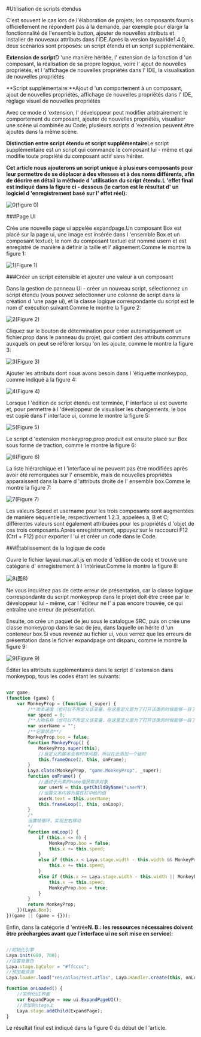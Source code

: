 #Utilisation de scripts étendus

C'est souvent le cas lors de l'élaboration de projets; les composants fournis officiellement ne répondent pas à la demande, par exemple pour élargir la fonctionnalité de l'ensemble button, ajouter de nouvelles attributs et installer de nouveaux attributs dans l'IDE.Après la version layaairide1.4.0, deux scénarios sont proposés: un script étendu et un script supplémentaire.

​**Extension de script**D 'une manière héritée, l' extension de la fonction d 'un composant, la réalisation de sa propre logique, voire l' ajout de nouvelles propriétés, et l 'affichage de nouvelles propriétés dans l' IDE, la visualisation de nouvelles propriétés

​**Script supplémentaire:**Ajout d 'un comportement à un composant, ajout de nouvelles propriétés, affichage de nouvelles propriétés dans l' IDE, réglage visuel de nouvelles propriétés

Avec ce mode d 'extension, l' développeur peut modifier arbitrairement le comportement du composant, ajouter de nouvelles propriétés, visualiser une scène ui combinée au Code; plusieurs scripts d 'extension peuvent être ajoutés dans la même scène.

​**Distinction entre script étendu et script supplémentaire**Le script supplémentaire est un script qui commande le composant lui - même et qui modifie toute propriété du composant actif sans hériter.

​**Cet article nous ajouterons un script unique à plusieurs composants pour leur permettre de se déplacer à des vitesses et à des noms différents, afin de décrire en détail la méthode d 'utilisation du script étendu.L 'effet final est indiqué dans la figure ci - dessous (le carton est le résultat d' un logiciel d 'enregistrement basé sur l' effet réel):**

![0](img\0.gif)(figure 0)

###Page UI

Crée une nouvelle page ui appelée expandpage.Un composant Box est placé sur la page ui, une image est insérée dans l 'ensemble Box et un composant textuel; le nom du composant textuel est nommé usern et est enregistré de manière à définir la taille et l' alignement.Comme le montre la figure 1:

![1](img\1.png)(Figure 1)



###Créer un script extensible et ajouter une valeur à un composant

Dans la gestion de panneau Ui - créer un nouveau script, sélectionnez un script étendu (vous pouvez sélectionner une colonne de script dans la création d 'une page ui), et la classe logique correspondante du script est le nom d' exécution suivant.Comme le montre la figure 2:

![2](img\2.png)(Figure 2)

Cliquez sur le bouton de détermination pour créer automatiquement un fichier.prop dans le panneau du projet, qui contient des attributs communs auxquels on peut se référer lorsqu 'on les ajoute, comme le montre la figure 3:

![3](img\3.png)(Figure 3)

Ajouter les attributs dont nous avons besoin dans l 'étiquette monkeypop, comme indiqué à la figure 4:

![4](img\4.png)(Figure 4)

Lorsque l 'édition de script étendu est terminée, l' interface ui est ouverte et, pour permettre à l 'développeur de visualiser les changements, le box est copié dans l' interface ui, comme le montre la figure 5:

![5](img\5.png)(Figure 5)

Le script d 'extension monkeyprop.prop produit est ensuite placé sur Box sous forme de traction, comme le montre la figure 6:

![6](img\6.gif)(Figure 6)

La liste hiérarchique et l 'interface ui ne peuvent pas être modifiées après avoir été remorquées sur l' ensemble, mais de nouvelles propriétés apparaissent dans la barre d 'attributs droite de l' ensemble box.Comme le montre la figure 7:

![7](img\7.png)(Figure 7)

Les valeurs Speed et username pour les trois composants sont augmentées de manière séquentielle, respectivement 1.2.3, appelées a, B et C; différentes valeurs sont également attribuées pour les propriétés d 'objet de ces trois composants.Après enregistrement, appuyez sur le raccourci F12 (Ctrl + F12) pour exporter l 'ui et créer un code dans le Code.



###Établissement de la logique de code

Ouvre le fichier layaui.max.all.js en mode d 'édition de code et trouve une catégorie d' enregistrement à l 'intérieur.Comme le montre la figure 8:

![8](img\8.png)(图8)


Ne vous inquiétez pas de cette erreur de présentation, car la classe logique correspondante du script monkeyprop dans le projet doit être créée par le développeur lui - même, car l 'éditeur ne l' a pas encore trouvée, ce qui entraîne une erreur de présentation.

Ensuite, on crée un paquet de jeu sous le catalogue SRC, puis on crée une classe monkeyprop dans le sac de jeu, dans laquelle on hérite d 'un conteneur box.Si vous revenez au fichier ui, vous verrez que les erreurs de présentation dans le fichier expandpage ont disparu, comme le montre la figure 9:

![9](img\9.png)(Figure 9)

Éditer les attributs supplémentaires dans le script d 'extension dans monkeypop, tous les codes étant les suivants:


```typescript

var game;
(function (game) {
    var MonkeyProp = (function (_super) {
        /**攻击速度（也可以不用定义该变量，在这里定义是为了打开该类的时候能够一目了然的看到对应的脚本中添加了哪些属性）**/
        var speed = 0;
        /**人物名称（也可以不用定义该变量，在这里定义是为了打开该类的时候能够一目了然的看到对应的脚本中添加了哪些属性）**/
        var userName = "";
        /**记录状态**/
        MonkeyProp.boo = false;
        function MonkeyProp() {
            MonkeyProp.super(this);
            //自定义的脚本会有时序问题，所以在此添加一个延时
            this.frameOnce(2, this, onFrame);
        }
        Laya.class(MonkeyProp, "game.MonkeyProp", _super);
        function onFrame() {
            //通过子元素的name值获取该对象
            var userN = this.getChildByName("userN");
            //设置文本内容为属性栏中给的值
            userN.text = this.userName;
            this.frameLoop(1, this, onLoop);
        }
        /*
        设置帧循环，实现左右移动
        */
        function onLoop() {
            if (this.x <= 0) {
                MonkeyProp.boo = false;
                this.x += this.speed;
            }
            else if (this.x < Laya.stage.width - this.width && MonkeyProp.boo == false) {
                this.x += this.speed;
            }
            else if (this.x >= Laya.stage.width - this.width || MonkeyProp.boo == true) {
                this.x -= this.speed;
                MonkeyProp.boo = true;
            }
        }
        return MonkeyProp;
    })(Laya.Box);
})(game || (game = {}));
```


Enfin, dans la catégorie d 'entrée**N. B.: les ressources nécessaires doivent être préchargées avant que l'interface ui ne soit mise en service**):


```typescript

//初始化引擎
Laya.init(600, 700);
//设置背景色
Laya.stage.bgColor = "#ffcccc";
//预加载资源
Laya.loader.load("res/atlas/test.atlas", Laya.Handler.create(this, onLoaded));

function onLoaded() {
    //实例化UI界面
    var ExpandPage = new ui.ExpandPageUI();
    //添加到stage上
    Laya.stage.addChild(ExpandPage);
}
```


Le résultat final est indiqué dans la figure 0 du début de l 'article.



